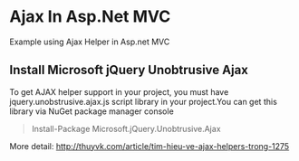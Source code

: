 # Ajax In Asp.Net MVC
Example using Ajax Helper in Asp.net MVC

## Install Microsoft jQuery Unobtrusive Ajax 
To get AJAX helper support in your project, you must have jquery.unobstrusive.ajax.js script library in your project.You can get this library via NuGet package manager console
> Install-Package Microsoft.jQuery.Unobtrusive.Ajax

More detail: http://thuyvk.com/article/tim-hieu-ve-ajax-helpers-trong-1275
